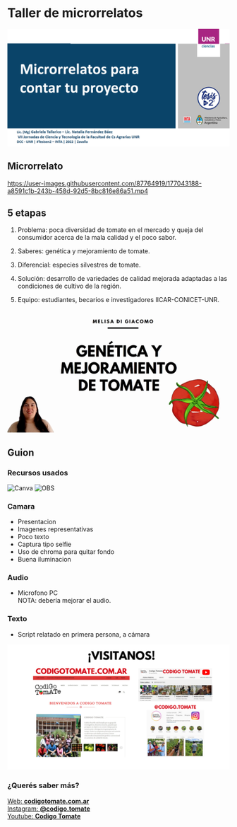 # Taller de microrrelatos

![microrrelatos](./images/microrrel.png)

## Microrrelato



https://user-images.githubusercontent.com/87764919/177043188-a8591c1b-243b-458d-92d5-8bc816e86a51.mp4



## 5 etapas  

1) Problema: poca diversidad de tomate en el mercado y queja del consumidor acerca de la mala calidad y el poco sabor. 

2) Saberes: genética y mejoramiento de tomate.

3) Diferencial: especies silvestres de tomate.

4) Solución: desarrollo de variedades de calidad mejorada adaptadas a las condiciones de cultivo de la región.

5) Equipo: estudiantes, becarios e investigadores IICAR-CONICET-UNR.


![mejoramiento](./images/mejoramiento.png)


## Guion

### Recursos usados
![Canva](https://img.shields.io/badge/-Canva-00bec6?logo=Canva&logoColor=white&style=flat)
![OBS](https://img.shields.io/badge/-obs-3f4f75?logo=obs&logoColor=white&style=flat) 

### Camara  
- Presentacion
- Imagenes representativas 
- Poco texto 
- Captura tipo selfie
- Uso de chroma para quitar fondo
- Buena iluminacion

### Audio
- Microfono PC  
NOTA: debería mejorar el audio.


### Texto
- Script relatado en primera persona, a cámara


![contacto](./images/contacto.png)

### ¿Querés saber más?

[Web: **codigotomate.com.ar**](codigotomate.com.ar/)  
[Instagram: **@codigo.tomate**](https://www.instagram.com/codigo.tomate/)  
[Youtube: **Codigo Tomate**](https://www.youtube.com/channel/UCewqaLKn7Iu5RVPJOGBKOiQ)  
